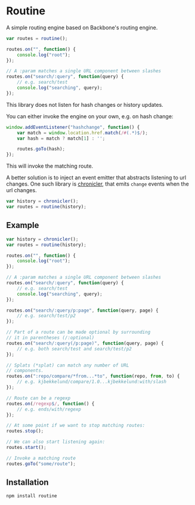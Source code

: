 Routine
=======

A simple routing engine based on Backbone's routing
engine.

```javascript
var routes = routine();

routes.on("", function() {
    console.log("root");
});

// A :param matches a single URL component between slashes
routes.on("search/:query", function(query) {
    // e.g. search/test
    console.log("searching", query);
});
```

This library does not listen for hash changes or
history updates.

You can either invoke the engine on your own, e.g. on
hash change:

```javascript
window.addEventListener("hashchange", function() {
    var match = window.location.href.match(/#(.*)$/);
    var hash = match ? match[1] : '';

    routes.goTo(hash);
});
```

This will invoke the matching route.

A better solution is to inject an event emitter that
abstracts listening to url changes. One such library is
[chronicler](https://github.com/kjbekkelund/chronicler),
that emits `change` events when the url changes.

```javascript
var history = chronicler();
var routes = routine(history);
```

Example
-------

```javascript
var history = chronicler();
var routes = routine(history);

routes.on("", function() {
    console.log("root");
});

// A :param matches a single URL component between slashes
routes.on("search/:query", function(query) {
    // e.g. search/test
    console.log("searching", query);
});

routes.on("search/:query/p:page", function(query, page) {
    // e.g. search/test/p2
});

// Part of a route can be made optional by surrounding
// it in parentheses (/:optional)
routes.on("search/:query(/p:page)", function(query, page) {
    // e.g. both search/test and search/test/p2
});

// Splats (*splat) can match any number of URL
// components.
routes.on(":repo/compare/*from...*to", function(repo, from, to) {
    // e.g. kjbekkelund/compare/1.0...kjbekkelund:with/slash
});

// Route can be a regexp
routes.on(/regexp$/, function() {
    // e.g. ends/with/regexp
});

// At some point if we want to stop matching routes:
routes.stop();

// We can also start listening again:
routes.start();

// Invoke a matching route
routes.goTo("some/route");
```

Installation
------------

```
npm install routine
```

